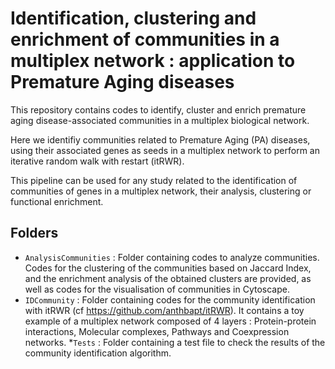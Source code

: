 # Identification, clustering and enrichment of communities in a multiplex network : application to Premature Aging diseases 

This repository contains codes to identify, cluster and enrich premature aging disease-associated communities in a multiplex biological network. 

Here we identifiy communities related to Premature Aging (PA) diseases, using their associated genes as seeds in a multiplex network to perform an iterative random walk with restart (itRWR).

This pipeline can be used for any study related to the identification of communities of genes in a multiplex network, their analysis, clustering or functional enrichment.

## Folders

* ```AnalysisCommunities``` : Folder containing codes to analyze communities. Codes for the clustering of the communities based on Jaccard Index, and the enrichment analysis of the obtained clusters are provided, as well as codes for the visualisation of communities in Cytoscape.
* ```IDCommunity``` : Folder containing codes for the community identification with itRWR (cf https://github.com/anthbapt/itRWR). It contains a toy example of a multiplex network composed of 4 layers : Protein-protein interactions, Molecular complexes, Pathways and Coexpression networks. 
*```Tests``` : Folder containing a test file to check the results of the community identification algorithm.
